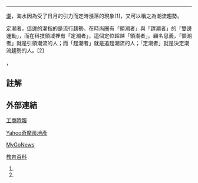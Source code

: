 -----

[潮](../Page/潮汐.md "wikilink")，海水因為受了日月的引力而定時漲落的現象\[1\]，又可以稱之為潮流趨勢。

定潮者，這邊的潮指的是流行趨勢。在時尚圈有「領潮者」與「趕潮者」的「雙邊運動」，而在科技領域裡有「定潮者」，這個定位超越「領潮者」。顧名思義，「領潮者」就是引領潮流的人；而「趕潮者」就是追趕潮流的人；「定潮者」就是決定潮流趨勢的人。\[2\]

，

## 註解

## 外部連結

[工商時報](https://ctee.com.tw/)

[Yahoo奇摩房地產](https://house.yahoo.com.tw/)

[MyGoNews](http://www.mygonews.com/)

[教育百科](https://pedia.cloud.edu.tw/home/index)

1.
2.